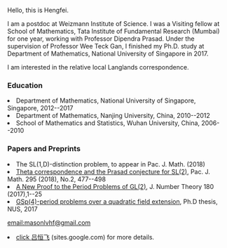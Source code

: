 


Hello, this is Hengfei. 
<p>
I am a postdoc at Weizmann Institute of Science. I was a Visiting fellow at School of Mathematics, Tata Institute of Fundamental Research (Mumbai) for one year, working with Professor Dipendra Prasad. Under the supervision of Professor Wee Teck Gan, I finished my Ph.D. study at Department of Mathematics, National University of Singapore in 2017.
 <p> 
  <p>
 I am interested in the relative local Langlands correspondence.
<p>

### Education 
<p>
<li> Department of Mathematics, National University of Singapore, Singapore, 2012--2017 
 <li> Department of Mathematics, Nanjing University, China, 2010--2012 
 <li> School of Mathematics and Statistics, Wuhan University, China, 2006--2010 
</p>

### Papers and Preprints
<li> The SL(1,D)-distinction problem, to appear in Pac. J. Math. (2018) 
<li> <a href="https://msp.org/pjm/2018/295-2/p12.xhtml">Theta correspondence and the Prasad conjecture for SL(2)<a>,
 Pac. J. Math. 295 (2018), No.2, 477--498 
<li><a href="https://doi.org/10.1016/j.jnt.2017.03.010">A New Proof to the Period Problems of GL(2)<a>,
 J. Number Theory 180 (2017),1--25 
<li><a href="http://scholarbank.nus.sg/handle/10635/135863">GSp(4)-period problems over a quadratic field extension<a>, 
 Ph.D thesis, NUS, 2017
<p>
 <a href="mailto:masonlvhf at gmail dot com">email:masonlvhf@gmail.com
  <p>
<li> click <a href="https://sites.google.com/site/luhengfei1018/home">吕恒飞<a> (sites.google.com) for more details.
